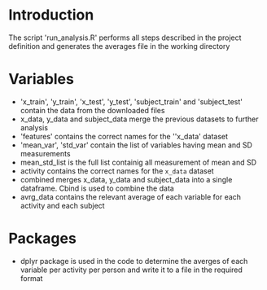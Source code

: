 # Introduction

The script 'run_analysis.R' performs all steps described in the  project definition and generates the averages file in
the working directory

# Variables

* 'x_train', 'y_train', 'x_test', 'y_test', 'subject_train' and 'subject_test' contain the data from the downloaded files
* x_data, y_data and subject_data merge the previous datasets to further analysis
* 'features' contains the correct names for the ''x_data' dataset
* 'mean_var', 'std_var' contain the list of variables having mean and SD measurements
* mean_std_list is the full list containig all measurement of mean and SD
* activity contains the correct names for the `x_data` dataset
* combined merges x_data, y_data and subject_data into a single dataframe. Cbind is used to combine the data
* avrg_data contains the relevant average of each variable for each activity and each subject

# Packages

* dplyr package is used in the code to determine the averges of each variable per activity per person 
  and write it to a file in the required format
